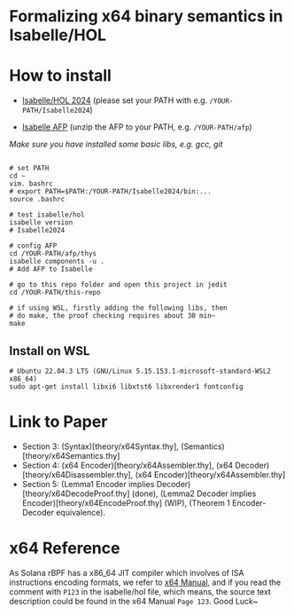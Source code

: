 # Formalizing x64 binary semantics in Isabelle/HOL

# How to install
- [Isabelle/HOL 2024](https://isabelle.in.tum.de/) (please set your PATH with e.g. `/YOUR-PATH/Isabelle2024`)

- [Isabelle AFP](https://www.isa-afp.org/download/) (unzip the AFP to your PATH, e.g. `/YOUR-PATH/afp`)

_Make sure you have installed some basic libs, e.g. gcc, git_

```shell

# set PATH 
cd ~
vim. bashrc 
# export PATH=$PATH:/YOUR-PATH/Isabelle2024/bin:...
source .bashrc

# test isabelle/hol
isabelle version
# Isabelle2024

# config AFP
cd /YOUR-PATH/afp/thys
isabelle components -u .
# Add AFP to Isabelle

# go to this repo folder and open this project in jedit
cd /YOUR-PATH/this-repo

# if using WSL, firstly adding the following libs, then 
# do make, the proof checking requires about 30 min~
make
```
## Install on WSL
```shell
# Ubuntu 22.04.3 LTS (GNU/Linux 5.15.153.1-microsoft-standard-WSL2 x86_64)
sudo apt-get install libxi6 libxtst6 libxrender1 fontconfig
```

# Link to Paper
- Section 3: (Syntax)[theory/x64Syntax.thy], (Semantics)[theory/x64Semantics.thy]
- Section 4: (x64 Encoder)[theory/x64Assembler.thy], (x64 Decoder)[theory/x64Disassembler.thy], (x64 Encoder)[theory/x64Assembler.thy]
- Section 5: (Lemma1 Encoder implies Decoder)[theory/x64DecodeProof.thy] (done), (Lemma2 Decoder implies Encoder)[theory/x64EncodeProof.thy] (WIP), (Theorem 1 Encoder-Decoder equivalence).


# x64 Reference
As Solana rBPF has a x86_64 JIT compiler which involves of ISA instructions encoding formats, we refer to [x64 Manual](https://cdrdv2.intel.com/v1/dl/getContent/671200), and if you read the comment with `P123` in the isabelle/hol file, which means, the source text description could be found in the x64 Manual `Page 123`. Good Luck~
